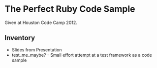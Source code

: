 # The Perfect Ruby Code Sample

Given at Houston Code Camp 2012.

## Inventory

* Slides from Presentation
* test_me_maybe? - Small effort attempt at a test framework as a code sample
